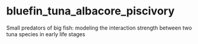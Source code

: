 # bluefin_tuna_albacore_piscivory
Small predators of big fish: modeling the interaction strength between two tuna species in early life stages

